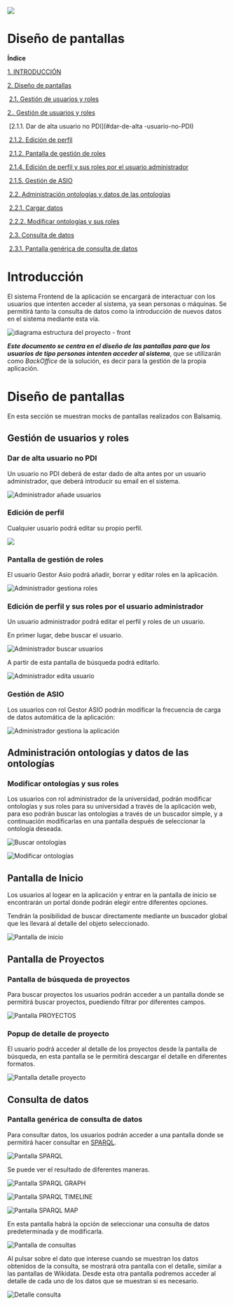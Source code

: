 

![](./images/logos_feder.png)

# Diseño de pantallas



**Índice**

[1. INTRODUCCIÓN](#introducción)

[2. Diseño de pantallas](#diseño-de-pantallas)

​	[2.1. Gestión de usuarios y roles](#gestión-de-usuarios-y-roles)

[2.. Gestión de usuarios y roles](#gestión-de-usuarios-y-roles)

​		[2.1.1. Dar de alta usuario no PDI](#dar-de-alta -usuario-no-PDI)

​		[2.1.2. Edición de perfil](#edición-de-perfil)

​		[2.1.2. Pantalla de gestión de roles](#pantalla-de-gestión-de-roles)

​		[2.1.4. Edición de perfil y sus roles por el usuario administrador](#edición-de-perfil-y-sus-roles-por-el-usuario-administrador)

​		[2.1.5. Gestión de ASIO](#gestión-de-asio)

​	[2.2. Administración ontologías y datos de las ontologías](#administración-ontologías-y-datos-de-las-ontologías)

​		[2.2.1. Cargar datos](#cargar-datos)

​		[2.2.2. Modificar ontologías y sus roles](#modificar-ontologías-y-sus-roles)

​	[2.3. Consulta de datos](#consulta-de-datos)

​		[2.3.1. Pantalla genérica de consulta de datos](#pantalla-genérica-de-consulta-de-datos)



Introducción
============

El sistema Frontend de la aplicación se encargará de interactuar con los usuarios que intenten acceder al sistema, ya sean personas o máquinas. Se permitirá tanto la consulta de datos como la introducción de nuevos datos en el sistema mediante esta vía.



![diagrama estructura del proyecto - front](./images/diagrama-estructura-del-proyecto-front.jpg)



***Este documento se centra en el diseño de las pantallas para que los usuarios de tipo personas intenten acceder al sistema***, que se utilizarán como *BackOffice* de la solución, es decir para la gestión de la propia aplicación.

Diseño de pantallas
===================

En esta sección se muestran mocks de pantallas realizados con Balsamiq.



Gestión de usuarios y roles
---------------------------



### Dar de alta usuario no PDI

Un usuario no PDI deberá de estar dado de alta antes por un usuario administrador, que deberá introducir su email en el sistema.

![Administrador añade usuarios](./images/mocks/administrador-añade-usuario.png)



### Edición de perfil

Cualquier usuario podrá editar su propio perfil.

![](./images/mocks/usuario-edita-su-perfil.png)



### Pantalla de gestión de roles

El usuario Gestor Asio podrá añadir, borrar y editar roles en la aplicación.

![Administrador gestiona roles](./images/mocks/administrar-roles.png)



### Edición de perfil y sus roles por el usuario administrador

Un usuario administrador podrá editar el perfil y roles de un usuario.

En primer lugar, debe buscar el usuario.

![Administrador buscar usuarios](./images/mocks/buscar-usuario.png)



A partir de esta pantalla de búsqueda podrá editarlo.

![Administrador edita usuario](./images/mocks/administrador-edita-perfil.png)





### Gestión de ASIO

Los usuarios con rol Gestor ASIO podrán modificar la frecuencia de carga
de datos automática de la aplicación:

![Administrador gestiona la aplicación](./images/mocks/administrador-gestiona-app.png)



Administración ontologías y datos de las ontologías
---------------------------------------------------



### Modificar ontologías y sus roles

Los usuarios con rol administrador de la universidad, podrán modificar ontologías y sus roles para su universidad a través de la aplicación web, para eso podrán buscar las ontologías a través de un buscador simple, y a continuación modificarlas en una pantalla después de seleccionar la ontología deseada.

![Buscar ontologías](./images/mocks/modificar-ontologías.png)

![Modificar ontologías](./images/mocks/modificar-ontologias-2.png)



Pantalla de Inicio
------------------
Los usuarios al logear en la aplicación y entrar en la pantalla de inicio se encontrarán un portal donde podrán elegir entre diferentes opciones.

Tendrán la posibilidad de buscar directamente mediante un buscador global que les llevará al detalle del objeto seleccionado.

![Pantalla de inicio](./images/mocks/home.png)



Pantalla de Proyectos
---------------------

### Pantalla de búsqueda de proyectos
Para buscar proyectos los usuarios podrán acceder a un pantalla donde se permitirá buscar proyectos, puediendo filtrar por diferentes campos.

![Pantalla PROYECTOS](./images/mocks/busquedaProyectos.png)


### Popup de detalle de proyecto
El usuario podrá acceder al detalle de los proyectos desde la pantalla de búsqueda, en esta pantalla se le permitirá descargar el detalle en diferentes formatos.

![Pantalla detalle proyecto](./images/mocks/detalleProyecto.png)



Consulta de datos
-----------------

### Pantalla genérica de consulta de datos

Para consultar datos, los usuarios podrán acceder a una pantalla donde se permitirá hacer consultar en [SPARQL](https://es.wikipedia.org/wiki/SPARQL).

![Pantalla SPARQL](./images/mocks/consulta.png)

Se puede ver el resultado de diferentes maneras.

![Pantalla SPARQL GRAPH](./images/mocks/consulta-grafico.png)

![Pantalla SPARQL TIMELINE](./images/mocks/consulta-timeline.png)

![Pantalla SPARQL MAP](./images/mocks/consulta-mapa.png)

En esta pantalla habrá la opción de seleccionar una consulta de datos predeterminada y de modificarla.

![Pantalla de consultas](./images/mocks/consulta-predeterminada.png)



Al pulsar sobre el dato que interese cuando se muestran los datos obtenidos de la consulta, se mostrará otra pantalla con el detalle, similar a las pantallas de Wikidata. Desde esta otra pantalla podremos acceder al detalle de cada uno de los datos que se muestran si es necesario.

![Detalle consulta](./images/mocks/detalle-consulta.png)


